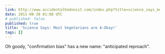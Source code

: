 ```yaml
---
link: http://www.accidentalhedonist.com/index.php?title=science_says_most_vegetarians_are_a_okay&more=1&c=1&tb=1&pb=1
date: 2011-08-30 01:08 UTC
# published: false
published: true
title: 'Science Says: Most Vegetarians are A-Okay!'
tags: []
---
```


Oh goody, "confirmation bias" has a new name: "anticipated reproach".
